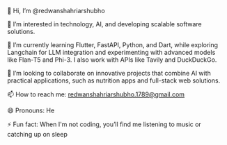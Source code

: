 
👋 Hi, I’m @redwanshahriarshubho

👀 I’m interested in technology, AI, and developing scalable software solutions.

🌱 I’m currently learning Flutter, FastAPI, Python, and Dart, while exploring Langchain for LLM integration and experimenting with advanced models like Flan-T5 and Phi-3. I also work with APIs like Tavily and DuckDuckGo.

💞️ I’m looking to collaborate on innovative projects that combine AI with practical applications, such as nutrition apps and full-stack web solutions.

📫 How to reach me: redwanshahriarshubho.1789@gmail.com

😄 Pronouns: He

⚡ Fun fact: When I'm not coding, you’ll find me listening to music or catching up on sleep



<!---
redwanshahriarshubho/redwanshahriarshubho is a ✨ special ✨ repository because its `README.md` (this file) appears on your GitHub profile.
You can click the Preview link to take a look at your changes.
--->
